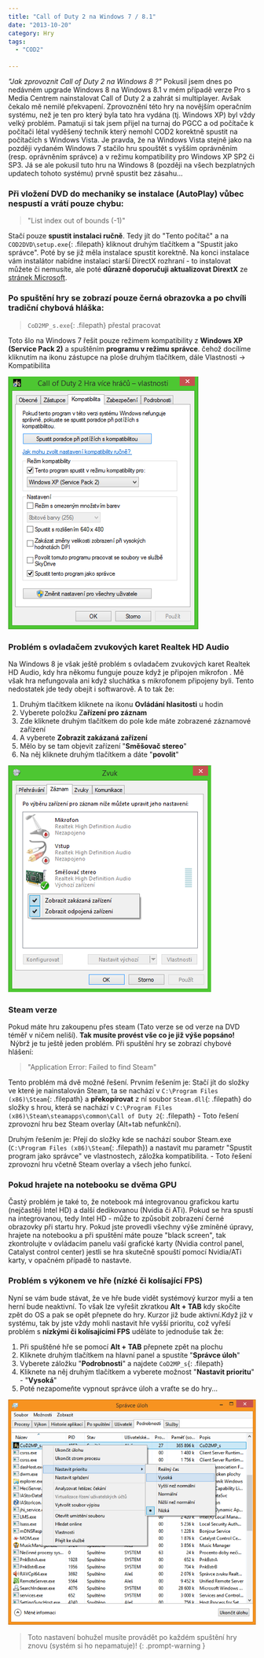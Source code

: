 ```yaml
---
title: "Call of Duty 2 na Windows 7 / 8.1"
date: "2013-10-20"
category: Hry
tags: 
  - "COD2"
  
---
```


_"Jak zprovoznit Call of Duty 2 na Windows 8 ?"_ Pokusil jsem dnes po nedávném upgrade Windows 8 na Windows 8.1 v mém případě verze Pro s Media Centrem nainstalovat Call of Duty 2 a zahrát si multiplayer. Avšak čekalo mě nemilé překvapení. Zprovoznění této hry na novějším operačním systému, než je ten pro který byla tato hra vydána (tj. Windows XP) byl vždy velký problém. Pamatuji si tak jsem přijel na turnaj do PGCC a od počítače k počítači létal vyděšený technik který nemohl COD2 korektně spustit na počítačích s Windows Vista. Je pravda, že na Windows Vista stejně jako na později vydaném Windows 7 stačilo hru spouštět s vyšším oprávněním (resp. oprávněním správce) a v režimu kompatibility pro Windows XP SP2 či SP3. Já se ale pokusil tuto hru na Windows 8 (později na všech bezplatných updatech tohoto systému) prvně spustit bez zásahu...

### Při vložení DVD do mechaniky se instalace (AutoPlay) vůbec nespustí a vrátí pouze chybu:

> "List index out of bounds (-1)"

Stačí pouze **spustit instalaci ručně**. Tedy jít do "Tento počítač" a na `COD2DVD\setup.exe`{: .filepath} kliknout druhým tlačítkem a "Spustit jako správce". Poté by se již měla instalace spustit korektně. Na konci instalace vám instalátor nabídne instalaci starší DirectX rozhraní - to instalovat můžete či nemusíte, ale poté **důrazně doporučuji aktualizovat DirextX** ze [stránek Microsoft](https://www.microsoft.com/cs-cz/download/details.aspx?id=35 "directX dowload").

### Po spuštění hry se zobrazí pouze černá obrazovka a po chvíli tradiční chybová hláška:

> `CoD2MP_s.exe`{: .filepath} přestal pracovat

Toto šlo na Windows 7 řešit pouze režimem kompatibility z **Windows XP (Service Pack 2)** a spuštěním **programu v režimu správce**. čehož docílíme kliknutím na ikonu zástupce na ploše druhým tlačítkem, dále Vlastnosti -> Kompatibilita

![kompatibilita](/img/2013-10-20-call-of-duty-2-na-windows-8-1/kompatibilita.png)

### Problém s ovladačem zvukových karet Realtek HD Audio

Na Windows 8 je však ještě problém s ovladačem zvukových karet Realtek HD Audio, kdy hra někomu funguje pouze když je připojen mikrofon . Mě však hra nefungovala ani když sluchátka s mikrofonem připojeny byli. Tento nedostatek jde tedy obejít i softwarově. A to tak že:

1. Druhým tlačítkem kliknete na ikonu **Ovládání hlasitosti** u hodin
2. Vyberete položku Z**ařízení pro záznam**
3. Zde kliknete druhým tlačítkem do pole kde máte zobrazené záznamové zařízení
4. A vyberete **Zobrazit zakázaná zařízení**
5. Mělo by se tam objevit zařízení "**Směšovač stereo**"
6. Na něj kliknete druhým tlačítkem a dáte "**povolit**"

![zvuk](/img/2013-10-20-call-of-duty-2-na-windows-8-1/zvuk.png)

### Steam verze

Pokud máte hru zakoupenu přes steam (Tato verze se od verze na DVD téměř v ničem neliší). **Tak musíte provést vše co je již výše popsáno!**  Nýbrž je tu ještě jeden problém. Při spuštění hry se zobrazí chybové hlášení:

> "Application Error: Failed to find Steam"

Tento problém má dvě možné řešení. Prvním řešením je: Stačí jít do složky ve které je nainstalován Steam, ta se nachází v `C:\Program Files (x86)\Steam`{: .filepath} a **překopírovat** z ní soubor `Steam.dll`{: .filepath} do složky s hrou, která se nachází v `C:\Program Files (x86)\Steam\steamapps\common\Call of Duty 2`{: .filepath} - Toto řešení zprovozní hru bez Steam overlay (Alt+tab nefunkční).

Druhým řešením je: Přejí do složky kde se nachází soubor Steam.exe (`C:\Program Files (x86)\Steam`{: .filepath}) a nastavit mu parametr "Spustit program jako správce" ve vlastnostech, záložka kompatibilita. - Toto řešení zprovozní hru včetně Steam overlay a všech jeho funkcí.

### Pokud hrajete na notebooku se dvěma GPU

Častý problém je také to, že notebook má integrovanou grafickou kartu (nejčastěji Intel HD) a další dedikovanou (Nvidia či ATi). Pokud se hra spustí na integrovanou, tedy Intel HD - může to způsobit zobrazení černé obrazovky při startu hry. Pokud jste provedli všechny výše zmíněné úpravy, hrajete na notebooku a při spuštění máte pouze "black screen", tak zkontrolujte v ovládacím panelu vaší grafické karty (Nvidia control panel, Catalyst control center) jestli se hra skutečně spouští pomocí Nvidia/ATi karty, v opačném případě to nastavte.

### Problém s výkonem ve hře (nízké či kolísající FPS)

Nyní se vám bude stávat, že ve hře bude vidět systémový kurzor myši a ten herní bude neaktivní. To však lze vyřešit zkratkou **Alt + TAB** kdy skočíte zpět do OS a pak se opět přepnete do hry. Kurzor již bude aktivní.Když již v systému, tak by jste vždy mohli nastavit hře vyšší prioritu, což vyřeší problém s **nízkými či kolísajícími FPS** uděláte to jednoduše tak že:

1. Při spuštěné hře se pomocí **Alt + TAB** přepnete zpět na plochu
2. Kliknete druhým tlačítkem na hlavní panel a spustíte "**Správce úloh**"
3. Vyberete záložku "**Podrobnosti**" a najdete `CoD2MP_s`{: .filepath}
4. Kliknete na něj druhým tlačítkem a vyberete možnost "**Nastavit prioritu**" - "**Vysoká**"
5. Poté nezapomeňte vypnout správce úloh a vraťte se do hry...

![priorita](/img/2013-10-20-call-of-duty-2-na-windows-8-1/priorita.png "Task Manager")

> Toto nastavení bohužel musíte provádět po každém spuštění hry znovu (systém si ho nepamatuje)!
{: .prompt-warning }